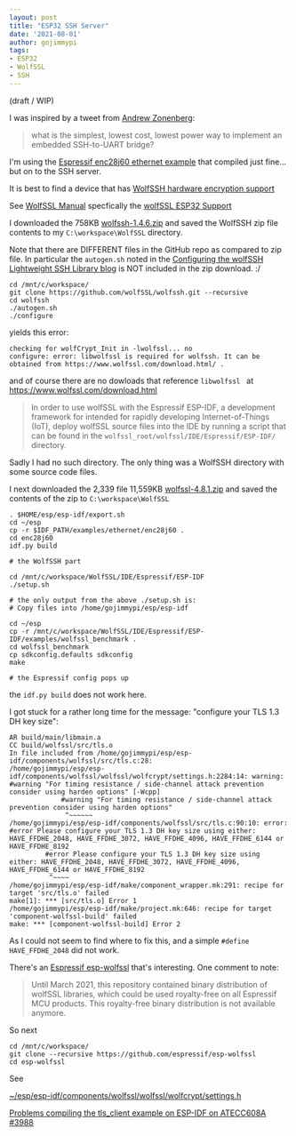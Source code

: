 ```yaml
---
layout: post
title: "ESP32 SSH Server"
date: '2021-08-01'
author: gojimmypi
tags:
- ESP32
- WolfSSL
- SSH
---
```


(draft / WIP)

I was inspired by a tweet from [Andrew Zonenberg](https://twitter.com/azonenberg/status/1418651252007706625?s=20):

>  what is the simplest, lowest cost, lowest power way to implement an embedded SSH-to-UART bridge?

I'm using the [Espressif enc28j60 ethernet example](https://github.com/espressif/esp-idf/tree/master/examples/ethernet/enc28j60)
that compiled just fine... but on to the SSH server.

It is best to find a device that has [WolfSSH hardware encryption support](https://www.wolfssl.com/docs/hardware-crypto-support/)

See [WolfSSL Manual](https://www.wolfssl.com/docs/wolfssl-manual/) specfically the [wolfSSL ESP32 Support](https://www.wolfssl.com/docs/espressif/)

I downloaded the 758KB [wolfssh-1.4.6.zip](https://www.wolfssl.com/download/) and saved the WolfSSH zip file contents to my `C:\workspace\WolfSSL` directory.

Note that there are DIFFERENT files in the GitHub repo as compared to zip file. In particular the `autogen.sh` noted in the [Configuring the wolfSSH Lightweight SSH Library blog](https://www.wolfssl.com/configuring-wolfssh-lightweight-ssh-library/) is NOT included in the zip download. :/

```
cd /mnt/c/workspace/
git clone https://github.com/wolfSSL/wolfssh.git --recursive
cd wolfssh
./autogen.sh
./configure
```

yields this error:

```
checking for wolfCrypt_Init in -lwolfssl... no
configure: error: libwolfssl is required for wolfssh. It can be obtained from https://www.wolfssl.com/download.html/ .
```

and of course there are no dowloads that reference `libwolfssl ` at https://www.wolfssl.com/download.html

> In order to use wolfSSL with the Espressif ESP-IDF, a development framework for intended for rapidly developing Internet-of-Things (IoT), deploy wolfSSL source files into the IDE by running a script that can be found in the `wolfssl_root/wolfssl/IDE/Espressif/ESP-IDF/` directory.

Sadly I had no such directory. The only thing was a WolfSSH directory with some source code files.

I next downloaded the 2,339 file 11,559KB [wolfssl-4.8.1.zip](https://www.wolfssl.com/download/) and saved the contents of the zip to `C:\workspace\WolfSSL`

```
. $HOME/esp/esp-idf/export.sh
cd ~/esp
cp -r $IDF_PATH/examples/ethernet/enc28j60 .
cd enc28j60
idf.py build

# the WolfSSH part

cd /mnt/c/workspace/WolfSSL/IDE/Espressif/ESP-IDF
./setup.sh

# the only output from the above ./setup.sh is:
# Copy files into /home/gojimmypi/esp/esp-idf

cd ~/esp
cp -r /mnt/c/workspace/WolfSSL/IDE/Espressif/ESP-IDF/examples/wolfssl_benchmark .
cd wolfssl_benchmark
cp sdkconfig.defaults sdkconfig
make

# the Espressif config pops up
```

the `idf.py build` does not work here.

I got stuck for a rather long time for the message: "configure your TLS 1.3 DH key size":

```
AR build/main/libmain.a
CC build/wolfssl/src/tls.o
In file included from /home/gojimmypi/esp/esp-idf/components/wolfssl/src/tls.c:28:
/home/gojimmypi/esp/esp-idf/components/wolfssl/wolfssl/wolfcrypt/settings.h:2284:14: warning: #warning "For timing resistance / side-channel attack prevention consider using harden options" [-Wcpp]
             #warning "For timing resistance / side-channel attack prevention consider using harden options"
              ^~~~~~~
/home/gojimmypi/esp/esp-idf/components/wolfssl/src/tls.c:90:10: error: #error Please configure your TLS 1.3 DH key size using either: HAVE_FFDHE_2048, HAVE_FFDHE_3072, HAVE_FFDHE_4096, HAVE_FFDHE_6144 or HAVE_FFDHE_8192
         #error Please configure your TLS 1.3 DH key size using either: HAVE_FFDHE_2048, HAVE_FFDHE_3072, HAVE_FFDHE_4096, HAVE_FFDHE_6144 or HAVE_FFDHE_8192
          ^~~~~
/home/gojimmypi/esp/esp-idf/make/component_wrapper.mk:291: recipe for target 'src/tls.o' failed
make[1]: *** [src/tls.o] Error 1
/home/gojimmypi/esp/esp-idf/make/project.mk:646: recipe for target 'component-wolfssl-build' failed
make: *** [component-wolfssl-build] Error 2
```

As I could not seem to find where to fix this, and a simple `#define HAVE_FFDHE_2048` did not work. 

There's an [Espressif esp-wolfssl](https://github.com/espressif/esp-wolfssl) that's interesting. One comment to note:

> Until March 2021, this repository contained binary distribution of wolfSSL libraries, which could be used royalty-free on all Espressif MCU products. This royalty-free binary distribution is not available anymore.

So next

```
cd /mnt/c/workspace/
git clone --recursive https://github.com/espressif/esp-wolfssl
cd esp-wolfssl

```

See  

[~/esp/esp-idf/components/wolfssl/wolfssl/wolfcrypt/settings.h](https://github.com/wolfSSL/wolfssl/blob/master/wolfssl/wolfcrypt/settings.h)

[Problems compiling the tls_client example on ESP-IDF on ATECC608A #3988](https://github.com/wolfSSL/wolfssl/issues/3988)



